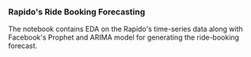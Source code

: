 ### Rapido's Ride Booking Forecasting 

The notebook contains EDA on the Rapido's time-series data along with Facebook's Prophet and ARIMA model for generating the ride-booking forecast.  
